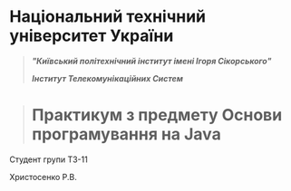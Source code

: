 # Національний технічний університет України
> ***"Київський політехнічний інститут імені Ігоря Сікорського"***
> 
> ***Інститут Телекомунікаційних Систем***

> # Практикум з предмету Основи програмування на Java

Студент групи ТЗ-11

Христосенко Р.В.

